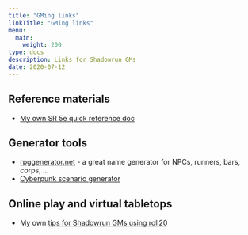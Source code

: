 ```yaml
---
title: "GMing links"
linkTitle: "GMing links"
menu:
  main:
    weight: 200
type: docs
description: Links for Shadowrun GMs
date: 2020-07-12
---
```


## Reference materials

* [My own SR 5e quick reference doc](https://docs.google.com/presentation/d/1UB13FWUtNiy4fgjjcEdXhuVo07EmmjlNpdPzZ8TDWzk/edit)


## Generator tools

* [rpggenerator.net](https://rpgenerator.net/shadowrun) - a great name generator for NPCs, runners, bars, corps, ...
* [Cyberpunk scenario generator](https://chartopia.d12dev.com/chart/17395/)

## Online play and virtual tabletops

* My own [tips for Shadowrun GMs using roll20](https://docs.google.com/document/d/1hEsX3oEsKDLsk70pQelGunnCI1j96BVNcIFRP39s4j0/edit)